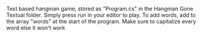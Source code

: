 Text based hangman game, stored as "Program.cs" in the Hangman Gone Textual folder. Simply press run in your editor to play. To add words, add to the array "words" at the start of the program. Make sure to capitalize every word else it won't work
